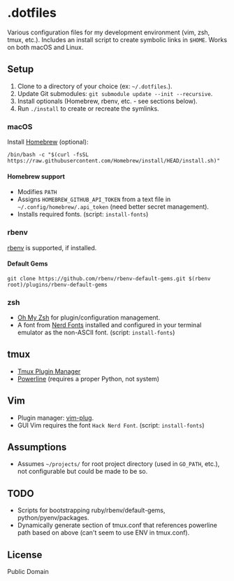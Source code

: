 # .dotfiles

Various configuration files for my development environment (vim, zsh, tmux, etc.). Includes an install script to create symbolic links in `$HOME`. Works on both macOS and Linux.

## Setup

1. Clone to a directory of your choice (ex: `~/.dotfiles`.).
2. Update Git submodules: `git submodule update --init --recursive`.
3. Install optionals (Homebrew, rbenv, etc. - see sections below).
4. Run `./install` to create or recreate the symlinks.

### macOS

Install [Homebrew](https://brew.sh) (optional):

```
/bin/bash -c "$(curl -fsSL https://raw.githubusercontent.com/Homebrew/install/HEAD/install.sh)"
```

#### Homebrew support

- Modifies `PATH`
- Assigns `HOMEBREW_GITHUB_API_TOKEN` from a text file in `~/.config/homebrew/.api_token` (need better secret management).
- Installs required fonts. (script: `install-fonts`)

### rbenv

[rbenv](https://github.com/rbenv/rbenv) is supported, if installed.

#### Default Gems

```
git clone https://github.com/rbenv/rbenv-default-gems.git $(rbenv root)/plugins/rbenv-default-gems
```

### zsh

- [Oh My Zsh](https://github.com/robbyrussell/oh-my-zsh) for plugin/configuration management.
- A font from [Nerd Fonts](https://github.com/ryanoasis/nerd-fonts) installed and configured in your terminal emulator as the non-ASCII font. (script: `install-fonts`)

## tmux

- [Tmux Plugin Manager](https://github.com/tmux-plugins/tpm)
- [Powerline](https://github.com/powerline/powerline) (requires a proper Python, not system)

## Vim

- Plugin manager: [vim-plug](https://github.com/junegunn/vim-plug).
- GUI Vim requires the font `Hack Nerd Font`. (script: `install-fonts`)

## Assumptions

- Assumes `~/projects/` for root project directory (used in `GO_PATH`, etc.), not configurable but could be made to be so.

## TODO

- Scripts for bootstrapping ruby/rbenv/default-gems, python/pyenv/packages.
- Dynamically generate section of tmux.conf that references powerline path based on above (can't seem to use ENV in tmux.conf).

## License

Public Domain
